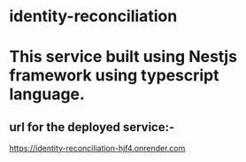 # identity-reconciliation

# This service built using Nestjs framework using typescript language.

## url for the deployed service:- 

https://identity-reconciliation-hjf4.onrender.com
